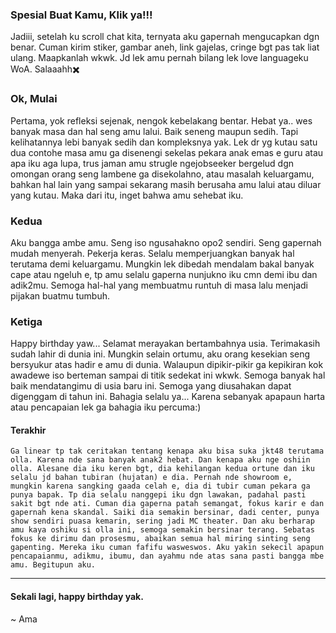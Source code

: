 ### Spesial Buat Kamu, Klik ya!!!
Jadiii, setelah ku scroll chat kita, ternyata aku gapernah mengucapkan dgn benar. Cuman kirim stiker, gambar aneh, link gajelas, cringe bgt pas tak liat ulang. Maapkanlah wkwk. Jd lek amu pernah bilang lek love languageku WoA. Salaaahh✖️

### Ok, Mulai

Pertama, yok refleksi sejenak, nengok kebelakang bentar. Hebat ya.. wes banyak masa dan hal seng amu lalui. Baik seneng maupun sedih. Tapi kelihatannya lebi banyak sedih dan kompleksnya yak. Lek dr yg kutau satu dua contohe masa amu ga disenengi sekelas pekara anak emas e guru atau apa iku aga lupa, trus jaman amu strugle ngejobseeker bergelud dgn omongan orang seng lambene ga disekolahno, atau masalah keluargamu, bahkan hal lain yang sampai sekarang masih berusaha amu lalui atau diluar yang kutau. Maka dari itu, inget bahwa amu sehebat iku.




### Kedua
Aku bangga ambe amu. Seng iso ngusahakno opo2 sendiri. Seng gapernah mudah menyerah. Pekerja keras. Selalu memperjuangkan banyak hal terutama demi keluargamu. Mungkin lek dibedah mendalam bakal banyak cape atau ngeluh e, tp amu selalu gaperna nunjukno iku cmn demi ibu dan adik2mu. Semoga hal-hal yang membuatmu runtuh di masa lalu menjadi pijakan buatmu tumbuh.

### Ketiga
Happy birthday yaw... Selamat merayakan bertambahnya usia. Terimakasih sudah lahir di dunia ini. Mungkin selain ortumu, aku orang kesekian seng bersyukur atas hadir e amu di dunia. Walaupun dipikir-pikir ga kepikiran kok awadewe iso berteman sampai di titik sedekat ini wkwk. Semoga banyak hal baik mendatangimu di usia baru ini. Semoga yang diusahakan dapat digenggam di tahun ini. Bahagia selalu ya... Karena sebanyak apapaun harta atau pencapaian lek ga bahagia iku percuma:) 


#### Terakhir

```tsql
Ga linear tp tak ceritakan tentang kenapa aku bisa suka jkt48 terutama olla. Karena nde sana banyak anak2 hebat. Dan kenapa aku nge oshiin olla. Alesane dia iku keren bgt, dia kehilangan kedua ortune dan iku selalu jd bahan tubiran (hujatan) e dia. Pernah nde showroom e, mungkin karena sangking gaada celah e, dia di tubir cuman pekara ga punya bapak. Tp dia selalu nanggepi iku dgn lawakan, padahal pasti sakit bgt nde ati. Cuman dia gaperna patah semangat, fokus karir e dan gapernah kena skandal. Saiki dia semakin bersinar, dadi center, punya show sendiri puasa kemarin, sering jadi MC theater. Dan aku berharap amu kaya oshiku si olla ini, semoga semakin bersinar terang. Sebatas fokus ke dirimu dan prosesmu, abaikan semua hal miring sinting seng gapenting. Mereka iku cuman fafifu wasweswos. Aku yakin sekecil apapun pencapaianmu, adikmu, ibumu, dan ayahmu nde atas sana pasti bangga mbe amu. Begitupun aku. 

```


---
#### Sekali lagi, happy birthday yak.
~ Ama

